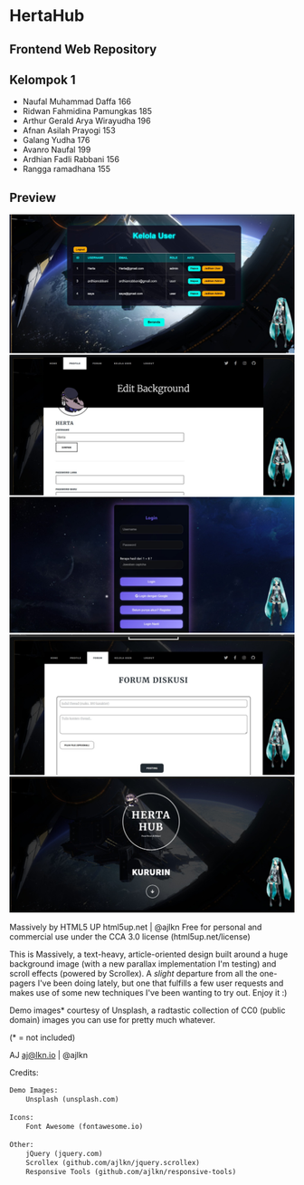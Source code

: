 # HertaHub 
## Frontend Web Repository

## Kelompok 1
- Naufal Muhammad Daffa 166
- Ridwan Fahmidina Pamungkas 185
- Arthur Gerald Arya Wirayudha 196
- Afnan Asilah Prayogi 153
- Galang Yudha 176
- Avanro Naufal 199
- Ardhian Fadli Rabbani 156
- Rangga ramadhana 155

## Preview
![preview](/images/41d29467-277c-4bd1-a211-36e0cb0dee6f.jpg)
![preview](/images/6cda8f78-48f2-4129-8ac0-8550d475c552.jpg)
![preview](/images/75efb6ce-4323-4719-9ba7-0b554dcfd0ae.jpg)
![preview](/images/798a9cb3-1a9c-4450-bef4-bd98c49daf1c.jpg)
![preview](/images/8cbaa148-4243-486d-aff8-7483dcb702fc.jpg)

Massively by HTML5 UP
html5up.net | @ajlkn
Free for personal and commercial use under the CCA 3.0 license (html5up.net/license)


This is Massively, a text-heavy, article-oriented design built around a huge background
image (with a new parallax implementation I'm testing) and scroll effects (powered by
Scrollex). A *slight* departure from all the one-pagers I've been doing lately, but one
that fulfills a few user requests and makes use of some new techniques I've been wanting
to try out. Enjoy it :)

Demo images* courtesy of Unsplash, a radtastic collection of CC0 (public domain) images
you can use for pretty much whatever.

(* = not included)

AJ
aj@lkn.io | @ajlkn


Credits:

	Demo Images:
		Unsplash (unsplash.com)

	Icons:
		Font Awesome (fontawesome.io)

	Other:
		jQuery (jquery.com)
		Scrollex (github.com/ajlkn/jquery.scrollex)
		Responsive Tools (github.com/ajlkn/responsive-tools)